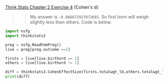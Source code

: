 [Think Stats Chapter 2 Exercise 4](http://greenteapress.com/thinkstats2/html/thinkstats2003.html#toc24) (Cohen's d)

>> My answer is `-0.088672927072602`. So first born will weigh slightly less than others. Code is below.

```python
import nsfg
import thinkstats2

preg = nsfg.ReadFemPreg()
live = preg[preg.outcome ==1]

firsts = live[live.birthord == 1]
others = live[live.birthord != 1]

diff = thinkstats2.CohenEffectSize(firsts.totalwgt_lb,others.totalwgt_lb)
print(diff)
```
